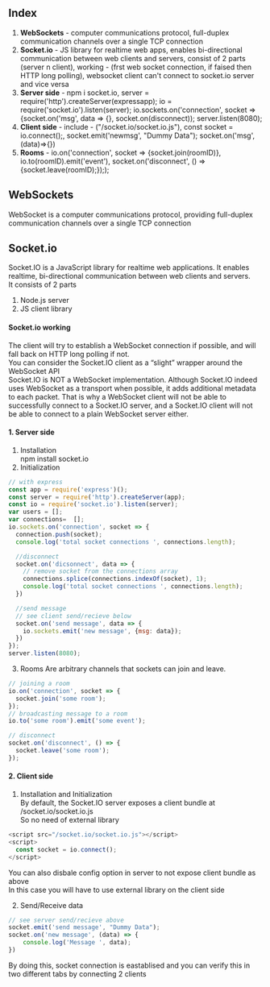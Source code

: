 ## Index
1. **WebSockets** - computer communications protocol, full-duplex communication channels over a single TCP connection
2. **Socket.io** - JS library for realtime web apps, enables bi-directional communication between web clients and servers, consist of 2 parts (server n client), working - (frst web socket connection, if faised then HTTP long polling), websocket client can't connect to socket.io server and vice versa
3. **Server side** - npm i socket.io, server = require('http').createServer(expressapp); io = require('socket.io').listen(server); io.sockets.on('connection', socket =>{socket.on('msg', data => {}, socket.on(disconnect)); server.listen(8080);
4. **Client side** - include - ("/socket.io/socket.io.js"), const socket = io.connect();, socket.emit('newmsg', "Dummy Data"); socket.on('msg',(data)=>{})
5. **Rooms** -  io.on('connection', socket => {socket.join(roomID)}, io.to(roomID).emit('event'), socket.on('disconnect', () => {socket.leave(roomID);}););

## WebSockets
WebSocket is a computer communications protocol, providing full-duplex communication channels over a single TCP connection

## Socket.io
Socket.IO is a JavaScript library for realtime web applications. It enables realtime, bi-directional communication between web clients and servers.  
It consists of 2 parts  
1. Node.js server
2. JS client library

#### Socket.io working
The client will try to establish a WebSocket connection if possible, and will fall back on HTTP long polling if not.  
You can consider the Socket.IO client as a “slight” wrapper around the WebSocket API  
Socket.IO is NOT a WebSocket implementation. Although Socket.IO indeed uses WebSocket as a transport when possible, it adds additional metadata to each packet. That is why a WebSocket client will not be able to successfully connect to a Socket.IO server, and a Socket.IO client will not be able to connect to a plain WebSocket server either.  

#### 1. Server side
1. Installation  
npm install socket.io  
2. Initialization
```javascript
// with express
const app = require('express')();
const server = require('http').createServer(app);
const io = require('socket.io').listen(server);
var users = [];
var connections=  [];
io.sockets.on('connection', socket => { 
  connection.push(socket);
  console.log('total socket connections ', connections.length);

  //disconnect
  socket.on('dicsonnect', data => {
  	// remove socket from the connections array
  	connections.splice(connections.indexOf(socket), 1);
	console.log('total socket connections ', connections.length);
  })

  //send message
  // see client send/recieve below
  socket.on('send message', data => {
  	io.sockets.emit('new message', {msg: data});
  })
});
server.listen(8080);
```
3. Rooms
Are arbitrary channels that sockets can join and leave.  
```javascript
// joining a room
io.on('connection', socket => {
  socket.join('some room');
});
// broadcasting message to a room
io.to('some room').emit('some event');

// disconnect
socket.on('disconnect', () => {
  socket.leave('some room');
});
```

#### 2. Client side
1. Installation and Initialization  
By default, the Socket.IO server exposes a client bundle at /socket.io/socket.io.js  
So no need of external library
```javascript
<script src="/socket.io/socket.io.js"></script>
<script>
  const socket = io.connect();
</script>
```
You can also disbale config option in server to not expose client bundle as above  
In this case you will have to use external library on the client side

2. Send/Receive data
```javascript
// see server send/recieve above
socket.emit('send message', "Dummy Data");
socket.on('new message', (data) => {
	console.log('Message ', data);
})
```
By doing this, socket connection is eastablised and you can verify this in two different tabs by connecting 2 clients